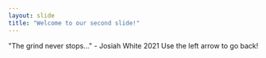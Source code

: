 ```yaml
---
layout: slide
title: "Welcome to our second slide!"
---
```

"The grind never stops..." - Josiah White 2021
Use the left arrow to go back!
